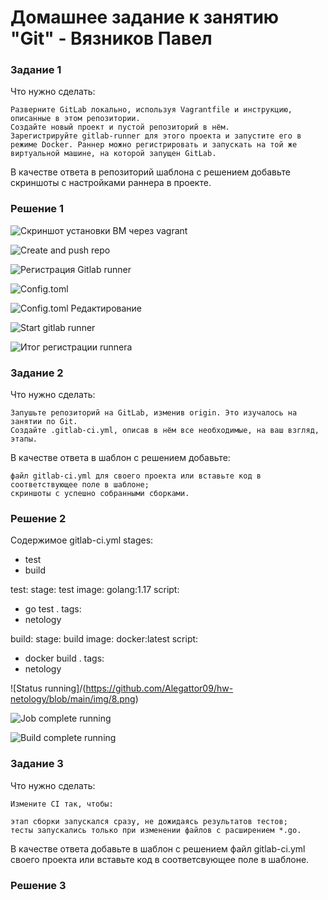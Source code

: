 # Домашнее задание к занятию "Git" -  Вязников Павел

### **Задание 1**

Что нужно сделать:

  
    Разверните GitLab локально, используя Vagrantfile и инструкцию, описанные в этом репозитории.
    Создайте новый проект и пустой репозиторий в нём.
    Зарегистрируйте gitlab-runner для этого проекта и запустите его в режиме Docker. Раннер можно регистрировать и запускать на той же виртуальной машине, на которой запущен GitLab.

В качестве ответа в репозиторий шаблона с решением добавьте скриншоты с настройками раннера в проекте.

### **Решение 1**

![Скриншот установки ВМ через vagrant](https://github.com/Alegattor09/hw-netology/blob/main/img/1.png)

![Create and push repo](https://github.com/Alegattor09/hw-netology/blob/main/img/2.png)

![Регистрация Gitlab runner](https://github.com/Alegattor09/hw-netology/blob/main/img/3.png)

![Config.toml](https://github.com/Alegattor09/hw-netology/blob/main/img/6.png)

![Config.toml Редактирование](https://github.com/Alegattor09/hw-netology/blob/main/img/4.png)

![Start gitlab runner](https://github.com/Alegattor09/hw-netology/blob/main/img/5.png)

![Итог регистрации runnera](https://github.com/Alegattor09/hw-netology/blob/main/img/7.png)

### **Задание 2**

Что нужно сделать:

   
    Запушьте репозиторий на GitLab, изменив origin. Это изучалось на занятии по Git.
    Создайте .gitlab-ci.yml, описав в нём все необходимые, на ваш взгляд, этапы.

В качестве ответа в шаблон с решением добавьте:

    файл gitlab-ci.yml для своего проекта или вставьте код в соответствующее поле в шаблоне;
    скриншоты с успешно собранными сборками.


### **Решение 2**
Содержимое gitlab-ci.yml
stages:
  - test
  - build

test:
  stage: test
  image: golang:1.17
  script: 
   - go test .
  tags:
   - netology

build:
  stage: build
  image: docker:latest
  script:
   - docker build .
  tags:
   - netology

![Status running]/(https://github.com/Alegattor09/hw-netology/blob/main/img/8.png)

![Job complete running](https://github.com/Alegattor09/hw-netology/blob/main/img/9.png)

![Build complete running](https://github.com/Alegattor09/hw-netology/blob/main/img/10.png)

### **Задание 3**

Что нужно сделать:

    Измените CI так, чтобы:

    этап сборки запускался сразу, не дожидаясь результатов тестов;
    тесты запускались только при изменении файлов с расширением *.go.

В качестве ответа добавьте в шаблон с решением файл gitlab-ci.yml своего проекта или вставьте код в соответсвующее поле в шаблоне.

### **Решение 3**

